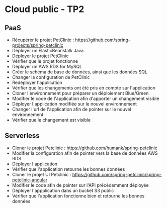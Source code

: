 # Cloud public - TP2

## PaaS

* Récupérer le projet PetClinic : https://github.com/spring-projects/spring-petclinic
* Déployer un ElasticBeanstalk Java
* Déployer le projet PetClinic
* Vérifier que le projet fonctionne
* Déployer un AWS RDS for MySQL
* Créer le schéma de base de données, ainsi que les données SQL
* Changer la configuration de PetClinic
* Redéployer l'application
* Vérifier que les changements ont été pris en compte sur l'application
* Cloner l'environnement pour préparer un déploiement Blue/Green
* Modifier le code de l'application afin d'apporter un changement visible
* Déployer l'application modifiée sur le nouvel environnement
* Changer l'url de l'application afin de pointer sur le nouvel environnement
* Vérifier que le changement est visible

## Serverless

* Cloner le projet Petclinic : https://github.com/humank/spring-petclinic
* Modifier la configuration afin de pointer vers la base de données AWS RDS
* Déployer l'application
* Vérifier que l'application retourne les bonnes données
* Cloner le projet UI Petclinic : https://github.com/spring-petclinic/spring-petclinic-angular
* Modifier le code afin de pointer sur l'API précédemment déployée
* Déployer l'appplication dans un bucket S3 public
* Vérifier que l'application fonctionne bien et retourne les bonnes données